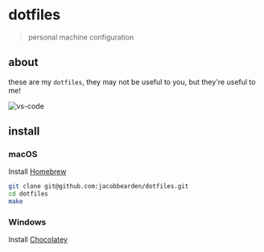 # dotfiles

> personal machine configuration


## about

these are my `dotfiles`, they may not be useful to you, but they're useful to me!

![vs-code](https://user-images.githubusercontent.com/5340692/72661299-6b388d00-3995-11ea-8e2f-a97b86098364.png)

## install

### macOS

Install [Homebrew](https://brew.sh/)

```bash
git clone git@github.com:jacobbearden/dotfiles.git
cd dotfiles
make
```

### Windows
Install [Chocolatey](https://chocolatey.org/install)
